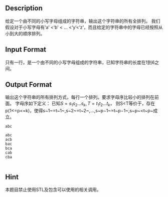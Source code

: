 ## Description

 给定一个由不同的小写字母组成的字符串，输出这个字符串的所有全排列。  我们假设对于小写字母有‘a’ <‘b’ < ... <‘y’<‘z’，而且给定的字符串中的字母已经按照从小到大的顺序排列。 

## Input Format

 只有一行，是一个由不同的小写字母组成的字符串，已知字符串的长度在1到6之间。 

## Output Format

 输出这个字符串的所有排列方式，每行一个排列。要求字母序比较小的排列在前面。
字母序如下定义： 
已知$S = s_1s_2...s_k,T = t_1t_2...t_k$，
则S<T等价于，存在p(1<=p<=k)，使得s~1~=t~1~,s~2~=t~2~,...,s~p−1~=t~p−1~,s~p~<t~p~成立。

```input1
abc

```
```output1
abc
acb
bac
bca
cab
cba


```
## Hint

本题目禁止使用STL及包含可以使用的相关调用。
